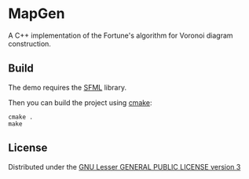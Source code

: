 # MapGen

A C++ implementation of the Fortune's algorithm for Voronoi diagram construction.

## Build

The demo requires the [SFML](https://www.sfml-dev.org/) library.

Then you can build the project using [cmake](https://cmake.org/):

```
cmake .
make
```

## License

Distributed under the [GNU Lesser GENERAL PUBLIC LICENSE version 3](https://www.gnu.org/licenses/lgpl-3.0.en.html)
